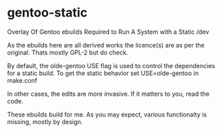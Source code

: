 # gentoo-static
Overlay Of Gentoo ebuilds Required to Run A System with a Static /dev

As the ebuilds here are all derived works the licence(s) are as per
the original. Thats mostly GPL-2 but do check.

By default, the olde-gentoo USE flag is used to control the 
dependencies for a static build. To get the static behavior
set USE=olde-gentoo in make.conf

In other cases, the edits are more invasive. If it matters to you,
read the code.

These ebuilds build for me. As you may expect, various
functionalty is missing, mostly by design.  
